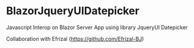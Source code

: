 # BlazorJqueryUIDatepicker
Javascript Interop on Blazor Server App using library JqueryUI Datepicker

Collaboration with Efrizal (https://github.com/Efrizal-BJ)
